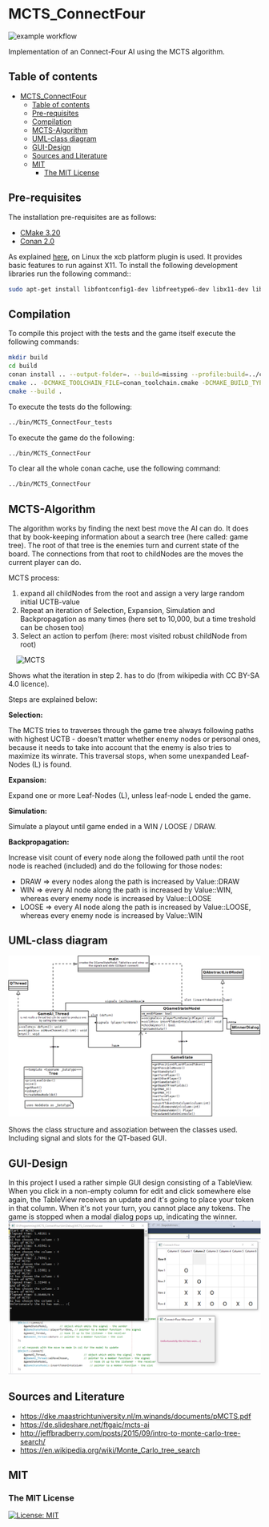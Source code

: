 # MCTS_ConnectFour

![example workflow](https://github.com/RobertHue/MCTS_ConnectFour/actions/workflows/build_and_test.yml/badge.svg)

Implementation of an Connect-Four AI using the MCTS algorithm.

## Table of contents

- [MCTS\_ConnectFour](#mcts_connectfour)
  - [Table of contents](#table-of-contents)
  - [Pre-requisites](#pre-requisites)
  - [Compilation](#compilation)
  - [MCTS-Algorithm](#mcts-algorithm)
  - [UML-class diagram](#uml-class-diagram)
  - [GUI-Design](#gui-design)
  - [Sources and Literature](#sources-and-literature)
  - [MIT](#mit)
    - [The MIT License](#the-mit-license)

## Pre-requisites

The installation pre-requisites are as follows:

- [CMake 3.20](https://cmake.org/download/)
- [Conan 2.0](https://docs.conan.io/1/installation.html)

As explained [here](https://doc.qt.io/qt-6/linux-requirements.html), on Linux the xcb platform plugin is used. It provides basic features to run against X11. To install the following development libraries run the following command::

```bash
sudo apt-get install libfontconfig1-dev libfreetype6-dev libx11-dev libx11-xcb-dev libxext-dev libxfixes-dev libxi-dev libxrender-dev libxcb1-dev libxcb-cursor-dev libxcb-glx0-dev libxcb-keysyms1-dev libxcb-image0-dev libxcb-shm0-dev libxcb-icccm4-dev libxcb-sync-dev libxcb-xfixes0-dev libxcb-shape0-dev libxcb-randr0-dev libxcb-render-util0-dev libxcb-util-dev libxcb-xinerama0-dev libxcb-xkb-dev libxkbcommon-dev libxkbcommon-x11-dev
```

## Compilation

To compile this project with the tests and the game itself execute the following commands:

```bash
mkdir build
cd build
conan install .. --output-folder=. --build=missing --profile:build=../conan-profile.txt
cmake .. -DCMAKE_TOOLCHAIN_FILE=conan_toolchain.cmake -DCMAKE_BUILD_TYPE=Release
cmake --build .
```

To execute the tests do the following:

```bash
../bin/MCTS_ConnectFour_tests
```

To execute the game do the following:

```bash
../bin/MCTS_ConnectFour
```

To clear all the whole conan cache, use the following command:

```bash
../bin/MCTS_ConnectFour
```


## MCTS-Algorithm

The algorithm works by finding the next best move the AI can do.
It does that by book-keeping information about a search tree (here called: game tree).
The root of that tree is the enemies turn and current state of the board.
The connections from that root to childNodes are the moves the current player can do.

MCTS process:

1. expand all childNodes from the root and assign a very large random initial UCTB-value
2. Repeat an iteration of Selection, Expansion, Simulation and Backpropagation as many times (here set to 10,000, but a time treshold can be chosen too)
3. Select an action to perfom (here: most visited robust childNode from root)

&nbsp;
&nbsp;
![MCTS](https://upload.wikimedia.org/wikipedia/commons/thumb/6/62/MCTS_%28English%29_-_Updated_2017-11-19.svg/1920px-MCTS_%28English%29_-_Updated_2017-11-19.svg.png)

Shows what the iteration in step 2. has to do (from wikipedia with CC BY-SA 4.0 licence).

Steps are explained below:

**Selection:**

The MCTS tries to traverses through the game tree always following paths with highest UCTB - doesn't matter whether enemy nodes or personal ones, because it needs to take into account that the enemy is also tries to maximize its winrate. This traversal stops, when some unexpanded Leaf-Nodes (L) is found.

**Expansion:**

Expand one or more Leaf-Nodes (L), unless leaf-node L ended the game.

**Simulation:**

Simulate a playout until game ended in a WIN / LOOSE / DRAW.

**Backpropagation:**

Increase visit count of every node along the followed path until the root node is reached (included) and do the following for those nodes:

- DRAW => every nodes along the path is increased by Value::DRAW
- WIN => every AI node along the path is increased by Value::WIN, whereas every enemy node is increased by Value::LOOSE
- LOOSE => every AI node along the path is increased by Value::LOOSE, whereas every enemy node is increased by Value::WIN

## UML-class diagram

![UML-class diagram](resources/UML_class_dia.png)

Shows the class structure and assoziation between the classes used. Including signal and slots for the QT-based GUI.

## GUI-Design

In this project I used a rather simple GUI design consisting of a TableView. When you click in a non-empty column for edit and click somewhere else again, the TableView receives an update and it's going to place your token in that column. When it's not your turn, you cannot place any tokens. The game is stopped when a modal dialog pops up, indicating the winner.
![GUI design](resources/GUI.PNG)

## Sources and Literature

- <https://dke.maastrichtuniversity.nl/m.winands/documents/pMCTS.pdf>
- <https://de.slideshare.net/ftgaic/mcts-ai>
- <http://jeffbradberry.com/posts/2015/09/intro-to-monte-carlo-tree-search/>
- <https://en.wikipedia.org/wiki/Monte_Carlo_tree_search>

## MIT

### The MIT License

[![License: MIT](https://img.shields.io/badge/License-MIT-yellow.svg)](https://opensource.org/licenses/MIT)
